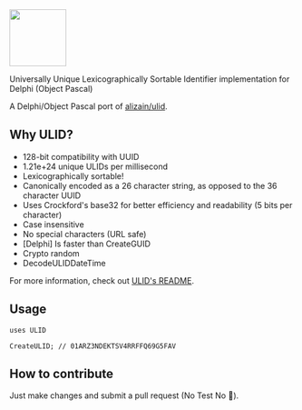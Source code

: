 <img src="https://raw.githubusercontent.com/alizain/ulid/master/logo.png" heigth="200" width="100">

Universally Unique Lexicographically Sortable Identifier implementation for Delphi (Object Pascal)

A Delphi/Object Pascal port of [alizain/ulid](https://github.com/alizain/ulid).

## Why ULID?

* 128-bit compatibility with UUID
* 1.21e+24 unique ULIDs per millisecond
* Lexicographically sortable!
* Canonically encoded as a 26 character string, as opposed to the 36 character UUID
* Uses Crockford's base32 for better efficiency and readability (5 bits per character)
* Case insensitive
* No special characters (URL safe)
* [Delphi] Is faster than CreateGUID
* Crypto random
* DecodeULIDDateTime

For more information, check out [ULID's README](https://github.com/alizain/ulid/blob/master/README.md).

## Usage

`uses ULID`

```Delphi
CreateULID; // 01ARZ3NDEKTSV4RRFFQ69G5FAV
```
## How to contribute

Just make changes and submit a pull request (No Test No :beers:).
